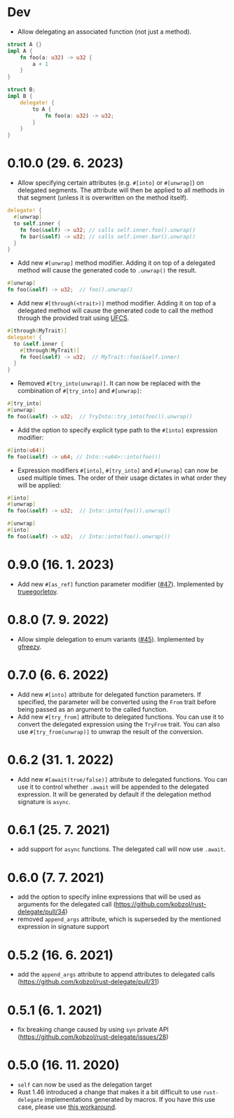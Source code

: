 # Dev
- Allow delegating an associated function (not just a method).
```rust
struct A {}
impl A {
    fn foo(a: u32) -> u32 {
        a + 1
    }
}

struct B;
impl B {
    delegate! {
        to A {
            fn foo(a: u32) -> u32;
        }
    }
}
```

# 0.10.0 (29. 6. 2023)
- Allow specifying certain attributes (e.g. `#[into]` or `#[unwrap]`) on delegated segments.
The attribute will then be applied to all methods in that segment (unless it is overwritten on the method itself).
```rust
delegate! {
  #[unwrap]
  to self.inner {
    fn foo(&self) -> u32; // calls self.inner.foo().unwrap()
    fn bar(&self) -> u32; // calls self.inner.bar().unwrap()
  }
}
```
- Add new `#[unwrap]` method modifier. Adding it on top of a delegated method will cause the generated
code to `.unwrap()` the result.
```rust
#[unwrap]
fn foo(&self) -> u32;  // foo().unwrap()
```
- Add new `#[through(<trait>)]` method modifier. Adding it on top of a delegated method will cause the generated
  code to call the method through the provided trait using [UFCS](https://doc.rust-lang.org/reference/expressions/call-expr.html#disambiguating-function-calls).
```rust
#[through(MyTrait)]
delegate! {
  to &self.inner {
    #[through(MyTrait)]
    fn foo(&self) -> u32;  // MyTrait::foo(&self.inner)
  }
}
```
- Removed `#[try_into(unwrap)]`. It can now be replaced with the combination of `#[try_into]` and `#[unwrap]`:
```rust
#[try_into]
#[unwrap]
fn foo(&self) -> u32;  // TryInto::try_into(foo()).unwrap()
```
- Add the option to specify explicit type path to the `#[into]` expression modifier:
```rust
#[into(u64)]
fn foo(&self) -> u64; // Into::<u64>::into(foo())
```
- Expression modifiers `#[into]`, `#[try_into]` and `#[unwrap]` can now be used multiple times. The order
of their usage dictates in what order they will be applied:
```rust
#[into]
#[unwrap]
fn foo(&self) -> u32;  // Into::into(foo()).unwrap()

#[unwrap]
#[into]
fn foo(&self) -> u32;  // Into::into(foo().unwrap())
```

# 0.9.0 (16. 1. 2023)
- Add new `#[as_ref]` function parameter modifier ([#47](https://github.com/Kobzol/rust-delegate/pull/47)).
  Implemented by [trueegorletov](https://github.com/trueegorletov).

# 0.8.0 (7. 9. 2022)
- Allow simple delegation to enum variants ([#45](https://github.com/Kobzol/rust-delegate/pull/45)).
Implemented by [gfreezy](https://github.com/gfreezy).

# 0.7.0 (6. 6. 2022)
- Add new `#[into]` attribute for delegated function parameters. If specified, the parameter will be
converted using the `From` trait before being passed as an argument to the called function.
- Add new `#[try_from]` attribute to delegated functions. You can use it to convert the delegated
expression using the `TryFrom` trait. You can also use `#[try_from(unwrap)]` to unwrap the result of
the conversion.

# 0.6.2 (31. 1. 2022)
- Add new `#[await(true/false)]` attribute to delegated functions. You can use it to control whether
`.await` will be appended to the delegated expression. It will be generated by default if the delegation
method signature is `async`.

# 0.6.1 (25. 7. 2021)
- add support for `async` functions. The delegated call will now use `.await`.

# 0.6.0 (7. 7. 2021)
- add the option to specify inline expressions that will be used as arguments for the delegated call (https://github.com/kobzol/rust-delegate/pull/34)
- removed `append_args` attribute, which is superseded by the mentioned expression in signature support

# 0.5.2 (16. 6. 2021)
- add the `append_args` attribute to append attributes to delegated calls (https://github.com/kobzol/rust-delegate/pull/31)

# 0.5.1 (6. 1. 2021)
- fix breaking change caused by using `syn` private API (https://github.com/kobzol/rust-delegate/issues/28) 

# 0.5.0 (16. 11. 2020)
- `self` can now be used as the delegation target
- Rust 1.46 introduced a change that makes it a bit difficult to use `rust-delegate` implementations
generated by macros. If you have this use case, please use [this workaround](https://github.com/kobzol/rust-delegate/issues/25#issuecomment-716774685).
